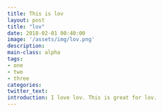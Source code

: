```yaml
---
title: This is lov
layout: post
title: "lov"
date: 2018-02-01 00:40:00
image: '/assets/img/lov.png'
description:
main-class: alpha
tags:
- one
- two
- three
categories: 
twitter_text:
introduction: I love lov. This is great for lov.
---
```

